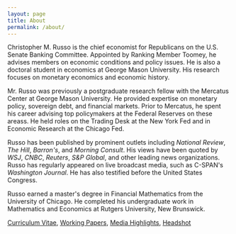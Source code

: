 ```yaml
---
layout: page
title: About
permalink: /about/
---
```


Christopher M. Russo is the chief economist for Republicans on the U.S. Senate Banking Committee. Appointed by Ranking Member Toomey, he advises members on economic conditions and policy issues. He is also a doctoral student in economics at George Mason University. His research focuses on monetary economics and economic history.

Mr. Russo was previously a postgraduate research fellow with the Mercatus Center at George Mason University. He provided expertise on monetary policy, sovereign debt, and financial markets. Prior to Mercatus, he spent his career advising top policymakers at the Federal Reserves on these areass. He held roles on the Trading Desk at the New York Fed and in Economic Research at the Chicago Fed.

Russo has been published by prominent outlets including *National Review*, *The Hill*, *Barron's*, and *Morning Consult*. His views have been quoted by *WSJ*, *CNBC*, *Reuters*, *S&P Global*, and other leading news organizations. Russo has regularly appeared on live broadcast media, such as C-SPAN's *Washington Journal*. He has also testified before the United States Congress. 

Russo earned a master's degree in Financial Mathematics from the University of Chicago. He completed his undergraduate work in Mathematics and Economics at Rutgers University, New Brunswick. 

[Curriculum Vitae](../CV.pdf), [Working Papers](https://papers.ssrn.com/sol3/cf_dev/AbsByAuth.cfm?per_id=4916490), [Media Highlights](../media_highlights.pdf), [Headshot](../images/avatar.jpg)